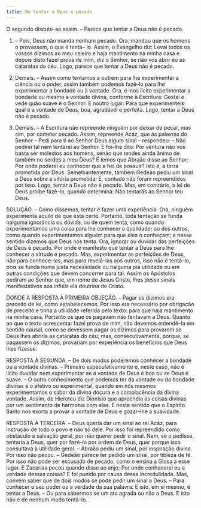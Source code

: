 ```yaml
---
title: Se tentar a Deus é pecado
---
```


O segundo discute–se assim. – Parece que tentar a Deus não é pecado.  

1. – Pois, Deus não manda nenhum pecado. Ora, mandou que os homens o provassem, o que é tentá– lo. Assim, o Evangelho diz: Levai todos os vossos dízimos ao meu celeiro e haja mantimento na minha casa e depois disto fazei prova de mim, diz o Senhor, se não vos abrir eu as cataratas do céu. Logo, parece que tentar a Deus não é pecado.  

2. Demais. – Assim como tentamos a outrem para lhe experimentar a ciência ou o poder, assim também podemos fazê–lo para lhe experimentar a bondade ou à vontade. Ora, é–nos lícito experimentar a bondade ou mesmo a vontade divina, conforme à Escritura: Gostai e vede quão suave é o Senhor. E noutro lugar: Para que experimenteis qual é a vontade de Deus, boa, agradável e perfeita. Logo, tentar a Deus não é pecado.  

3. Demais. – A Escritura não repreende ninguém por deixar de pecar, mas sim, por cometer pecado. Assim, repreende Acáz, que às palavras do Senhor – Pedi para ti ao Senhor Deus algum sinal – respondeu: – Não pedirei tal nem tentarei ao Senhor. E foi–lhe dito: Por ventura não vos basta ser molestos aos homens, senão que tendes ainda ânimo de também no serdes a meu Deus? E lemos que Abraão disse ao Senhor: Por onde poderei eu conhecer que a hei de possuir? isto é, a terra prometida por Deus. Semelhantemente, também Gedeão pediu um sinal a Deus sobre a vitória prometida; E, contudo não foram repreendidos por isso. Logo, tentar a Deus não é pecado.  Mas, em contrário, a lei de Deus proíbe fazê–lo, quando determina: Não tentarás ao Senhor teu Deus.  

SOLUÇÃO. – Como dissemos, tentar é fazer uma experiência. Ora, ninguém experimenta aquilo de que está certo. Portanto, toda tentação se funda nalguma ignorância ou dúvida, ou de quem tenta, como quando experimentamos uma coisa para lhe conhecer a qualidade; ou dos outros, como quando experimentamos alguém para que eles o conheçam; e nesse sentido dizemos que Deus nos tenta. Ora, ignorar ou duvidar das perfeições de Deus é pecado. Por onde é manifesto que tentar a Deus para lhe conhecer a virtude é pecado. Mas, experimentar as perfeições de Deus, não para conhece–las, mas para revelá–las aos outros, isso não é tentá–lo, pois se funda numa justa necessidade ou nalguma pia utilidade ou em outras condições que devem concorrer para tal. Assim os Apóstolos pediram ao Senhor que, em nome de Jesus Cristo, lhes desse sinais manifestativos aos infiéis ela doutrina de Cristo.  

DONDE A RESPOSTA À PRIMEIRA OBJEÇÃO. – Pagar os dízimos era preceito de lei, como estabelecemos. Por isso era necessário por obrigação de preceito e tinha a utilidade referida pelo texto: para que haja mantimento na minha casa. Portanto os que os pagavam não tentavam a Deus. Quanto ao que o texto acrescenta: fazei prova de mim, não devemos entendê–la em sentido causal, como se devessem pagar os dízimos para provarem se Deus lhes abriria as cataratas do céu; mas, consecutivamente, porque, se pagassem os dízimos, provariam por experiência os benefícios que Deus lhes fizesse.  

RESPOSTA À SEGUNDA. – De dois modos poderemos conhecer a bondade ou a vontade divinas. – Primeiro especulativamente e, neste caso, não é lícito duvidar nem experimentar se a vontade de Deus é boa ou se Deus é suave. – O outro conhecimento que podemos ter da vontade ou da bondade divinas é o afetivo ou experimental, quando em nós mesmos experimentamos o sabor da divina doçura e a complacência da divina vontade. Assim, de Hieroteu diz Dionísio que apreendia as coisas divinas por um sentimento de harmonia com elas. É neste sentido que o Espírito Santo nos exorta a provar a vontade de Deus e gozar–lhe a suavidade.  

RESPOSTA À TERCEIRA. – Deus queria dar um sinal ao rei Acáz, para instrução de todo o povo e não só dele. Por isso foi repreendido como obstáculo à salvação geral, por não querer pedir o sinal. Nem, se o pedisse, tentaria a Deus, quer por fazê–lo por ordem de Deus, quer porque isso consultava à utilidade geral. – Abraão pediu um sinal, por inspiração divina. Por isso não pecou. – Gedeão parece ter pedido um sinal, por tibieza de fé. Por isso não pode ser escusado de pecado, como o ensina a Glosa a esse lugar. E Zacarias pecou quando disse ao anjo: Por onde conhecerei eu a verdade dessas coisas? E foi punido por causa dessa incredulidade. Mas, convém saber que de dois modos se pode pedir um sinal a Deus. – Para conhecer o seu poder ou a verdade da sua palavra. E isto, em si mesmo, é tentar a Deus. – Ou para sabermos se um ato agrada ou não a Deus. E isto não é de nenhum modo tentá–lo.